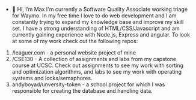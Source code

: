 - 👋 Hi, I’m Max
I'm currently a Software Quality Associate working triage for Waymo. In my free time I love to do web development and I am constantly trying to expand my knowledge base and improve my skill set. I have a strong understanding of HTML/CSS/Javascript and am currently gaining experience with Node.js, Express and angular. To look at some of my work check out the following repos: 
1. /leaguer.com - a personal website project of mine
2. /CSE130 - A collection of assignments and labs from my capstone course at UCSC. Check out assignments to see my work with sorting and optimization algorithms, and labs to see my work with operating systems and locks/semaphores.
3. andyboyad/unversity-token - a school project for which I was responsible for creating the database and handling data.

<!---
mwbauer459/mwbauer459 is a ✨ special ✨ repository because its `README.md` (this file) appears on your GitHub profile.
You can click the Preview link to take a look at your changes.
--->

